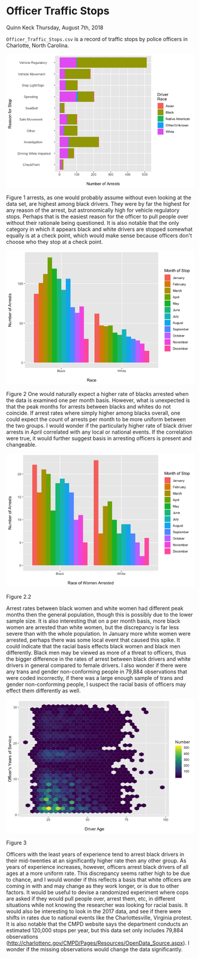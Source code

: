 Officer Traffic Stops
================
Quinn Keck
Thursday, August 7th, 2018

`Officer_Traffic_Stops.csv` is a record of traffic stops by police officers in Charlotte, North Carolina.



![](officer_traffic_stops_files/figure-markdown_github/unnamed-chunk-3-1.png)

Figure 1 arrests, as one would probably assume without even looking at the data set, are highest among black drivers. They were by far the highest for any reason of the arrest, but astronomically high for vehicle regulatory stops. Perhaps that is the easiest reason for the officer to pull people over without their rationale being questioned. It is also notable that the only category in which it appears black and white drivers are stopped somewhat equally is at a check point, which would make sense because officers don't choose who they stop at a check point.

![](officer_traffic_stops_files/figure-markdown_github/unnamed-chunk-4-1.png)

Figure 2 One would naturally expect a higher rate of blacks arrested when the data is examined one per month basis. However, what is unexpected is that the peak months for arrests between blacks and whites do not coincide. If arrest rates where simply higher among blacks overall, one could expect the count of arrests per month to be more uniform between the two groups. I would wonder if the particularly higher rate of black driver arrests in April correlated with any local or national events. If the correlation were true, it would further suggest basis in arresting officers is present and changeable.

![](officer_traffic_stops_files/figure-markdown_github/unnamed-chunk-5-1.png)

Figure 2.2

Arrest rates between black women and white women had different peak months then the general population, though this is possibly due to the lower sample size. It is also interesting that on a per month basis, more black women are arrested than white women, but the discrepancy is far less severe than with the whole population. In January more white women were arrested, perhaps there was some local event that caused this spike. It could indicate that the racial basis effects black women and black men differently. Black men may be viewed as more of a threat to officers, thus the bigger difference in the rates of arrest between black drivers and white drivers in general compared to female drivers. I also wonder if there were any trans and gender non-conforming people in 79,884 observations that were coded incorrectly, if there was a large enough sample of trans and gender non-conforming people, I suspect the racial basis of officers may effect them differently as well.

![](officer_traffic_stops_files/figure-markdown_github/unnamed-chunk-6-1.png)

Figure 3

Officers with the least years of experience tend to arrest black drivers in their mid-twenties at an significantly higher rate then any other group. As years of experience increases, however, officers arrest black drivers of all ages at a more uniform rate. This discrepancy seems rather high to be due to chance, and I would wonder if this reflects a basis that white officers are coming in with and may change as they work longer, or is due to other factors. It would be useful to devise a randomized experiment where cops are asked if they would pull people over, arrest them, etc, in different situations while not knowing the researcher was looking for racial basis. It would also be interesting to look in the 2017 data, and see if there were shifts in rates due to national events like the Charlottesville, Virginia protest. It is also notable that the CMPD website says the department conducts an estimated 120,000 stops per year, but this data set only includes 79,884 observations (<http://charlottenc.gov/CMPD/Pages/Resources/OpenData_Source.aspx>). I wonder if the missing observations would change the data significantly.
